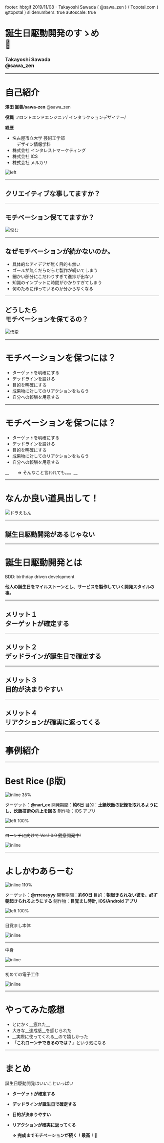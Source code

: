 footer: hbtgif 2019/11/08 - Takayoshi Sawada ( @sawa_zen ) / Topotal.com ( @topotal )
slidenumbers: true
autoscale: true

# 誕生日駆動開発のすゝめ<br/>🎂

### __Takayoshi Sawada__<br/>@sawa_zen

---

# 自己紹介

__澤田 嵩善/sawa-zen__
@sawa_zen

__役職__
フロントエンドエンジニア/
インタラクションデザイナー/

__経歴__

- 名古屋市立大学 芸術工学部<br/>　デザイン情報学科
- 株式会社 インタレストマーケティング
- 株式会社 ICS
- 株式会社 メルカリ

![left](./images/prof.png)

---

## クリエイティブな事してますか？

---

## __モチベーション保ててますか？__

![悩む](./images/worry.jpg)

---

## なぜモチベーションが続かないのか。

- 具体的なアイデアが無く目的も無い
- ゴールが無くだらだらと製作が続いてしまう
- 細かい部分にこだわりすぎて進捗が出ない
- 知識のインプットに時間がかかりすぎてしまう
- 何のために作っているのか分からなくなる

---

## __どうしたら<br/>モチベーションを保てるの？__

![悟空](./images/goku.jpg)

---

# モチベーションを保つには？

- ターゲットを明確にする
- デッドラインを設ける
- 目的を明確にする
- 成果物に対してのリアクションをもらう
- 自分への報酬を用意する
　

---

# モチベーションを保つには？

- ターゲットを明確にする
- デッドラインを設ける
- 目的を明確にする
- 成果物に対してのリアクションをもらう
- 自分への報酬を用意する

__　　=> そんなこと言われても。。。__

---

# __なんか良い道具出して！__

![ドラえもん](./images/doraemon.jpg)

---

## __誕生日駆動開発があるじゃない__

---

# __誕生日駆動開発とは__

BDD: birthday driven development

__他人の誕生日をマイルストーンとし、サービスを製作していく開発スタイルの事。__

---

## メリット１<br/>__ターゲットが確定する__

---

## メリット２<br/>__デッドラインが誕生日で確定する__

---

## メリット３<br/>__目的が決まりやすい__

---

## メリット４<br/>__リアクションが確実に返ってくる__

---

# 事例紹介

---

# Best Rice (β版)

![inline 35%](./images/icon.png)

ターゲット：__@nari_ex__
開発期間：__約6日__
目的：__土鍋炊飯の記録を取れるようにし、炊飯技術の向上を図る__
制作物：iOS アプリ

![left 100%](./images/rice_app.png)

---

~~ローンチに向けて Ver.1.0.0 鋭意開発中!~~

![inline](./images/dribbble.png)

---

# よしかわあらーむ

![inline 110%](./images/appicon.png)

ターゲット：__@rrreeeyyy__
開発期間：__約60日__
目的：__朝起きられない彼を、必ず朝起きられるようにする__
制作物：__目覚まし時計, iOS/Android アプリ__

![left 100%](./images/alerm2.png)

---

目覚まし本体

![inline](./images/alerm1.jpg)

---

中身

![inline](./images/alerm3.jpg)

---

初めての電子工作

![inline](./images/alerm4.jpg)

---

# やってみた感想

- とにかく__疲れた__
- 大きな__達成感__を感じられた
- __実際に使ってくれる__ので嬉しかった
- 「__これローンチできるのでは？__」という気になる

---

# まとめ

誕生日駆動開発はいいこといっぱい

- __ターゲットが確定する__
- __デッドラインが誕生日で確定する__
- __目的が決まりやすい__
- __リアクションが確実に返ってくる__

  __=> 完成までモチベーションが続く！最高！🎂__

